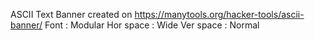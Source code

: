 ASCII Text Banner created on
  https://manytools.org/hacker-tools/ascii-banner/
  Font : Modular
  Hor space : Wide
  Ver space : Normal
